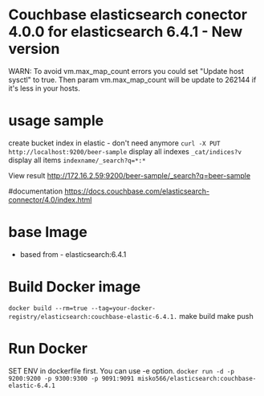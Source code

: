 # Couchbase elasticsearch conector 4.0.0 for elasticsearch 6.4.1 - New version
WARN: To avoid vm.max_map_count errors you could set "Update host sysctl" to true. Then param vm.max_map_count will be update to 262144 if it's less in your hosts.


# usage sample

create bucket index in elastic - don't need anymore
`curl -X PUT http://localhost:9200/beer-sample`
display all indexes `_cat/indices?v`
display all items `indexname/_search?q=*:*`


View result
http://172.16.2.59:9200/beer-sample/_search?q=beer-sample

#documentation
https://docs.couchbase.com/elasticsearch-connector/4.0/index.html

# base Image
- based from - elasticsearch:6.4.1


# Build Docker image
   `docker build --rm=true --tag=your-docker-registry/elasticsearch:couchbase-elastic-6.4.1.`
   make build
   make push

# Run Docker
SET ENV in dockerfile first. You can use -e option.
`docker run -d -p 9200:9200 -p 9300:9300 -p 9091:9091 misko566/elasticsearch:couchbase-elastic-6.4.1`
